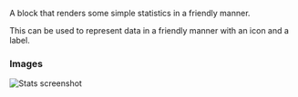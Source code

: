 A block that renders some simple statistics in a friendly manner.

This can be used to represent data in a friendly manner with an icon and a label.

### Images

![Stats screenshot](https://gitlab.com/appsemble/appsemble/-/raw/0.32.1-test.0/config/assets/stats.png)
